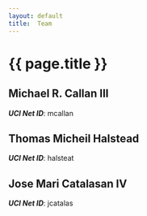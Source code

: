 ```yaml
---
layout: default
title:  Team
---
```


# {{ page.title }}


## Michael R. Callan III
***UCI Net ID***: mcallan

## Thomas Micheil Halstead
***UCI Net ID***: halsteat

## Jose Mari Catalasan IV
***UCI Net ID***: jcatalas
